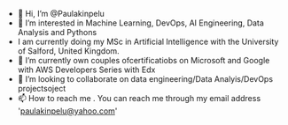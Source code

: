 - 👋 Hi, I’m @Paulakinpelu
- 👀 I’m interested in Machine Learning, DevOps, AI Engineering,  Data Analysis and Pythons
- I am currently doing my MSc in Artificial Intelligence with the University of Salford, United Kingdom.
- 🌱 I’m currently own couples ofcertificatiobs on Microsoft and Google with AWS Developers Series with Edx
- 💞️ I’m looking to collaborate on data engineering/Data Analyis/DevOps projectsoject
- 📫 How to reach me . 
You can reach me through my email address 'paulakinpelu@yahoo.com'

<!---
Paulakinpelu/Paulakinpelu is a ✨ special ✨ repository because its `README.md` (this file) appears on your GitHub profile.
You can click the Preview link to take a look at your changes.
--->
